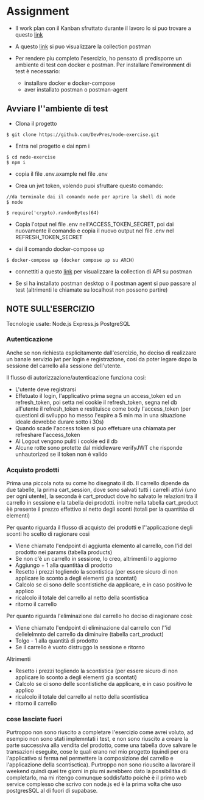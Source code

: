 # Assignment

- Il work plan con il Kanban sfruttato durante il lavoro lo si puo trovare a questo [link](https://presdario.notion.site/exercise-68627171e1a740e582465ec9da2a910e)

- A questo [link](https://www.postman.com/presdev/workspace/assignment/overview) si puo visualizzare la collection postman

- Per rendere piu completo l'esercizio, ho pensato di predisporre un ambiente di test con docker e postman. Per installare l'environment di test è necessario:
    - installare docker e docker-compose
    - aver installato postman o postman-agent
    
## Avviare l''ambiente di test

- Clona il progetto
```
$ git clone https://github.com/DevPres/node-exercise.git
```

- Entra nel progetto e dai npm i

```
$ cd node-exercise
$ npm i
```

- copia il file .env.axample nel file .env

- Crea un jwt token, volendo puoi sfruttare questo comando:

```
//da terminale dai il comando node per aprire la shell di node
$ node

$ require('crypto).randomBytes(64)
```

- Copia l'otput nel file .env nell'ACCESS_TOKEN_SECRET, poi dai nuovamente il comando e copia il nuovo output nel file .env nel REFRESH_TOKEN_SECRET

- dai il comando docker-compose up
```
$ docker-compose up (docker compose up su ARCH)
```

- connettiti a questo [link](https://www.postman.com/presdev/workspace/assignment/overview) per visualizzare la collection di API su postman

- Se si ha installato postman desktop o il postman agent si puo passare al test (altrimenti le chiamate su localhost non possono partire)


## NOTE SULL'ESERCIZIO

Tecnologie usate:
Node.js
Express.js
PostgreSQL

### Autenticazione
Anche se non richiesta esplicitamente dall'esercizio, ho deciso di realizzare un banale servizio jwt per login e registrazione, cosi da poter legare dopo la sessione del carrello alla sessione dell'utente.

Il flusso di autorizzazione/autenticazione funziona cosi:
- L'utente deve registrarsi
- Effetuato il login, l'applicativo prima segna un access_token ed un refresh_token, poi setta nei cookie il refresh_token, segna nel db all'utente il refresh_token e restituisce come body l'access_token (per questioni di sviluppo ho messo l'expire a 5 min ma in una situazione ideale dovrebbe durare sotto i 30s)
- Quando scade l'access token si puo effetuare una chiamata per refreshare l'access_token
- Al Logout vengono puliti i cookie ed il db
- Alcune rotte sono protette dal middleware verifyJWT che risponde unhautorized se il token non è valido

### Acquisto prodotti
Prima una piccola nota su come ho disegnato il db. Il carrello dipende da due tabelle, la prima cart_session, dove sono salvati tutti i carrelli attivi (uno per ogni utente), la seconda è cart_product dove ho salvato le relazioni tra il carrello in sessione e la tabella dei prodotti. inoltre nella tabella cart_product èè presente il prezzo effettivo al netto degli sconti (totali per la quantitàa di elementi)

Per quanto riguarda il flusso di acquisto dei prodotti e l''applicazione degli sconti ho scelto di ragionare cosi
- Viene chiamato l'endpoint di aggiunta elemento al carrello, con l'id del prodotto nei params (tabella products)
- Se non c'è un carrello in sessione, lo creo, altrimenti lo aggiorno
- Aggiungo + 1 alla quantitàa di prodotto
- Resetto i prezzi togliendo la scontistica (per essere sicuro di non applicare lo sconto a degli elementi gia scontati)
- Calcolo se ci sono delle scontistiche da applicare, e in caso positivo le applico
- ricalcolo il totale del carrello al netto della scontistica
- ritorno il carrello

Per quanto riguarda l'eliminazione dal carrello ho deciso di ragionare cosi:
- Viene chiamato l'endpoint di eliminazione dal carrello con l''id dellelelmnto del carrello da diminuire (tabella cart_product)
- Tolgo - 1 alla quantità di prodotto
- Se il carrello è vuoto distruggo la sessione e ritorno 

Altrimenti
- Resetto i prezzi togliendo la scontistica (per essere sicuro di non applicare lo sconto a degli elementi gia scontati)
- Calcolo se ci sono delle scontistiche da applicare, e in caso positivo le applico
- ricalcolo il totale del carrello al netto della scontistica
- ritorno il carrello

### cose lasciate fuori
Purtroppo non sono riuscito a completare l'esercizio come avrei voluto, ad esempio non sono stati implemntati i test, e non sono riuscito a creare la parte successiva alla vendita del prodotto, come una tabella dove salvare le transazioni eseguite, cose le quali erano nel mio progetto (quindi per ora l'applicativo si ferma nel permettere la composizione del carrello e l'applicazione della scontisctica).
Purtroppo non sono riouscito a lavorare il weekend quindi quei tre giorni in piu mi avrebbero dato la possibilitàa di completarlo, ma mi ritengo comunque soddisfatto poichè è il primo web service complesso che scrivo con node.js ed è la prima volta che uso postgresSQL al di fuori di supabase.
